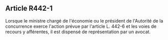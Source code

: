 Article R442-1
----
Lorsque le ministre chargé de l'économie ou le président de l'Autorité de la
concurrence exerce l'action prévue par l'article L. 442-6 et les voies de
recours y afférentes, il est dispensé de représentation par un avocat.
